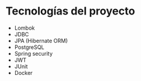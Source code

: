 # Tecnologías del proyecto

- Lombok
- JDBC
- JPA (Hibernate ORM)
- PostgreSQL
- Spring security
- JWT
- JUnit
- Docker

